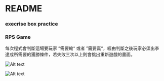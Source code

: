 #  README

### execrise box practice

### RPS Game

每次程式會判斷這場要玩家 ”需要輸“ 或者 ”需要贏“，經由判斷之後玩家必須出拳達成所需要的獲勝條件，若失敗三次以上則會挑出重新遊戲的畫面。


![Alt text](/Game/RPSGame.png)

![Alt text](/Game/RestartGame.png)



